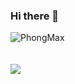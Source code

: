 ### Hi there 👋

<!--
**PhongMax/PhongMax** is a ✨ _special_ ✨ repository because its `README.md` (this file) appears on your GitHub profile.
<pre>
----------------------------------------
<span>PhongMax, Hello World!!</span>
----------------------------------------
      \   ^__^
       \  (oo)\_______
          (__)\ 0   0 )\  *
              ||--0-w | \/
              ||     ||
</pre>

I am a dedicated developers, nice to meet you!
**Programming Is My Life** 👋

<!-- ### Check out my social medias: -->

<!-- - 💬 [Facebook](https://www.linkedin.com/in/phong-ng/)
- 🔗 [LinkedIn](https://www.facebook.com/thanhphong.nguyen.526875/) -->

<!-- ![PhongMax's github stats](https://github-readme-stats.vercel.app/api?username=PhongMax&theme=merko&show_icons=true) -->

<div><img align="center" src="https://github-readme-stats.vercel.app/api/top-langs/?username=PhongMax&layout=compact&hide=html" alt="PhongMax" /></div>
<br />
<br />
<div><img align="center" src="https://github-readme-stats.vercel.app/api?username=PhongMax&show_icons=true%22%20alt=%22PhongMax%22%20/%3E%3C/div%3E alt="PhongMax1" /></div>

<!-- ### and just a funny gif...😛
![](https://media.giphy.com/media/13GIgrGdslD9oQ/giphy.gif) -->
